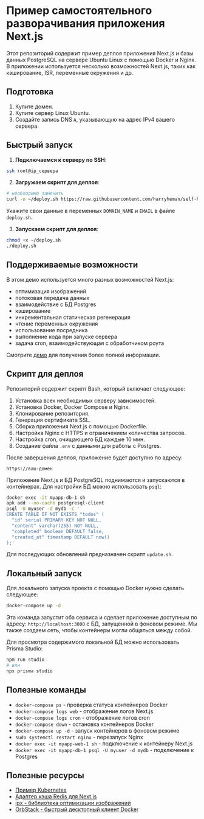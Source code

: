 # Пример самостоятельного разворачивания приложения Next.js

Этот репозиторий содержит пример деплоя приложения Next.js и базы данных PostgreSQL на сервере Ubuntu Linux с помощью Docker и Nginx. В приложении используется несколько возможностей Next.js, таких как кэширование, ISR, переменные окружения и др.

## Подготовка

1. Купите домен.
2. Купите сервер Linux Ubuntu.
3. Создайте запись DNS `A`, указывающую на адрес IPv4 вашего сервера.

## Быстрый запуск

1. **Подключаемся к серверу по SSH**:

```bash
ssh root@ip_сервера
```

2. **Загружаем скрипт для деплоя**:

```bash
# необходимо заменить
curl -o ~/deploy.sh https://raw.githubusercontent.com/harryheman/self-host-nextjs/main/deploy.sh
```

Укажите свои данные в переменных `DOMAIN_NAME` и `EMAIL` в файле `deploy.sh`.

3. **Запускаем скрипт для деплоя**:

```bash
chmod +x ~/deploy.sh
./deploy.sh
```

## Поддерживаемые возможности

В этом демо используется много разных возможностей Next.js:

- оптимизация изображений
- потоковая передача данных
- взаимодействие с БД Postgres
- кэширование
- инкрементальная статическая регенерация
- чтение переменных окружения
- использование посредника
- выполнение кода при запуске сервера
- задача cron, взаимодействующая с обработчиком роута

Смотрите [демо](https://nextselfhost.ru) для получения более полной информации.

## Скрипт для деплоя

Репозиторий содержит скрипт Bash, который включает следующее:

1. Установка всех необходимых серверу зависимостей.
2. Установка Docker, Docker Compose и Nginx.
3. Клонирование репозитория.
4. Генерация сертификата SSL.
5. Сборка приложения Next.js с помощью Dockerfile.
6. Настройка Nginx с HTTPS и ограничением количества запросов.
7. Настройка cron, очищающего БД каждые 10 мин.
8. Создание файла `.env` с данными для работы с Postgres.

После завершения деплоя, приложение будет доступно по адресу:

```
https://ваш-домен
```

Приложение Next.js и БД PostgreSQL поднимаются и запускаются в контейнерах. Для настройки БД можно использовать `psql`:

```bash
docker exec -it myapp-db-1 sh
apk add --no-cache postgresql-client
psql -U myuser -d mydb -c '
CREATE TABLE IF NOT EXISTS "todos" (
  "id" serial PRIMARY KEY NOT NULL,
  "content" varchar(255) NOT NULL,
  "completed" boolean DEFAULT false,
  "created_at" timestamp DEFAULT now()
);'
```

Для последующих обновлений предназначен скрипт `update.sh`.

## Локальный запуск

Для локального запуска проекта с помощью Docker нужно сделать следующее:

```bash
docker-compose up -d
```

Эта команда запустит оба сервиса и сделает приложение доступным по адресу: `http://localhost:3000` с БД, запущенной в фоновом режиме. Мы также создаем сеть, чтобы контейнеры могли общаться между собой.

Для просмотра содержимого локальной БД можно использовать Prisma Studio:

```bash
npm run studio
# или
npx prisma studio
```

## Полезные команды

- `docker-compose ps` - проверка статуса контейнеров Docker
- `docker-compose logs web` - отображение логов Next.js
- `docker-compose logs cron` - отображение логов cron
- `docker-compose down` - остановка контейнеров Docker
- `docker-compose up -d` - запуск контейнеров в фоновом режиме
- `sudo systemctl restart nginx` - перезапуск Nginx
- `docker exec -it myapp-web-1 sh` - подключение к контейнеру Next.js
- `docker exec -it myapp-db-1 psql -U myuser -d mydb` - подключение к Postgres

## Полезные ресурсы

- [Пример Kubernetes](https://github.com/ezeparziale/nextjs-k8s)
- [Адаптер кэша Redis для Next.js](https://github.com/vercel/next.js/tree/canary/examples/cache-handler-redis)
- [ipx - библиотека оптимизации изображений](https://github.com/unjs/ipx)
- [OrbStack - быстрый десктопный клиент Docker](https://orbstack.dev/)

